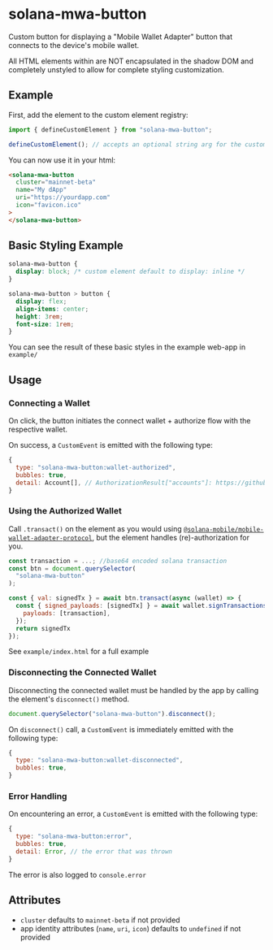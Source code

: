# solana-mwa-button

Custom button for displaying a "Mobile Wallet Adapter" button that connects to the device's mobile wallet.

All HTML elements within are NOT encapsulated in the shadow DOM and completely unstyled to allow for complete styling customization.

## Example

First, add the element to the custom element registry:

```js
import { defineCustomElement } from "solana-mwa-button";

defineCustomElement(); // accepts an optional string arg for the custom element tag name, otherwise defaults to "solana-mwa-button"
```

You can now use it in your html:

```html
<solana-mwa-button
  cluster="mainnet-beta"
  name="My dApp"
  uri="https://yourdapp.com"
  icon="favicon.ico"
>
</solana-mwa-button>
```

## Basic Styling Example

```css
solana-mwa-button {
  display: block; /* custom element default to display: inline */
}

solana-mwa-button > button {
  display: flex;
  align-items: center;
  height: 3rem;
  font-size: 1rem;
}
```

You can see the result of these basic styles in the example web-app in `example/`

## Usage

### Connecting a Wallet

On click, the button initiates the connect wallet + authorize flow with the respective wallet.

On success, a `CustomEvent` is emitted with the following type:

```js
{
  type: "solana-mwa-button:wallet-authorized",
  bubbles: true,
  detail: Account[], // AuthorizationResult["accounts"]: https://github.com/solana-mobile/mobile-wallet-adapter/blob/db64eb559547ebd5abc4fe7e4e94865e694b84ff/js/packages/mobile-wallet-adapter-protocol/src/types.ts#L32C15-L32C22
}
```

### Using the Authorized Wallet

Call `.transact()` on the element as you would using [`@solana-mobile/mobile-wallet-adapter-protocol`](https://docs.solanamobile.com/react-native/quickstart#signing-transactions-and-messages), but the element handles (re)-authorization for you.

```js
const transaction = ...; //base64 encoded solana transaction
const btn = document.querySelector(
  "solana-mwa-button"
);

const { val: signedTx } = await btn.transact(async (wallet) => {
  const { signed_payloads: [signedTx] } = await wallet.signTransactions({
    payloads: [transaction],
  });
  return signedTx
});
```

See `example/index.html` for a full example

### Disconnecting the Connected Wallet

Disconnecting the connected wallet must be handled by the app by calling the element's `disconnect()` method.

```js
document.querySelector("solana-mwa-button").disconnect();
```

On `disconnect()` call, a `CustomEvent` is immediately emitted with the following type:

```js
{
  type: "solana-mwa-button:wallet-disconnected",
  bubbles: true,
}
```

### Error Handling

On encountering an error, a `CustomEvent` is emitted with the following type:

```js
{
  type: "solana-mwa-button:error",
  bubbles: true,
  detail: Error, // the error that was thrown
}
```

The error is also logged to `console.error`

## Attributes

- `cluster` defaults to `mainnet-beta` if not provided
- app identity attributes (`name`, `uri`, `icon`) defaults to `undefined` if not provided
